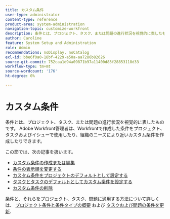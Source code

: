 ```yaml
---
title: カスタム条件
user-type: administrator
content-type: reference
product-area: system-administration
navigation-topic: customize-workfront
description: 条件とは、プロジェクト、タスク、または問題の進行状況を視覚的に表したものです。 Adobe Workfront管理者は、Workfrontで作成した条件をプロジェクト、タスクおよびイシューで使用したり、組織のニーズにより近いカスタム条件を作成したりできます。
author: Caroline
feature: System Setup and Administration
role: Admin
recommendations: noDisplay, noCatalog
exl-id: bbe6f0a0-18bf-4229-a50a-aa7286b82626
source-git-commit: 752caa1d94a09871b97a11400d83f28853118d33
workflow-type: tm+mt
source-wordcount: '176'
ht-degree: 0%

---
```


# カスタム条件

条件とは、プロジェクト、タスク、または問題の進行状況を視覚的に表したものです。 Adobe Workfront管理者は、Workfrontで作成した条件をプロジェクト、タスクおよびイシューで使用したり、組織のニーズにより近いカスタム条件を作成したりできます。

この節では、次の記事を扱います。

* [カスタム条件の作成または編集](../../../administration-and-setup/customize-workfront/create-manage-custom-conditions/create-edit-custom-conditions.md)
* [条件の表示順を変更する](../../../administration-and-setup/customize-workfront/create-manage-custom-conditions/change-display-order-of-conditions.md)
* [カスタム条件をプロジェクトのデフォルトとして設定する](../../../administration-and-setup/customize-workfront/create-manage-custom-conditions/set-custom-condition-default-projects.md)
* [タスクとタスクのデフォルトとしてカスタム条件を設定する](../../../administration-and-setup/customize-workfront/create-manage-custom-conditions/set-custom-condition-default-tasks-issues.md)
* [カスタム条件の削除](../../../administration-and-setup/customize-workfront/create-manage-custom-conditions/delete-custom-conditions.md)

条件と、それらをプロジェクト、タスク、問題に適用する方法について詳しくは、 [プロジェクト条件と条件タイプの概要](../../../manage-work/projects/manage-projects/project-condition-and-condition-type.md) および [タスクおよび問題の条件を更新](../../../manage-work/projects/updating-work-in-a-project/update-condition-for-tasks-and-issues.md).
